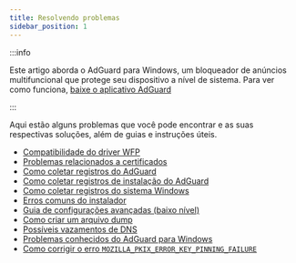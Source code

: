 ```yaml
---
title: Resolvendo problemas
sidebar_position: 1
---
```


:::info

Este artigo aborda o AdGuard para Windows, um bloqueador de anúncios multifuncional que protege seu dispositivo a nível de sistema. Para ver como funciona, [baixe o aplicativo AdGuard](https://agrd.io/download-kb-adblock)

:::

Aqui estão alguns problemas que você pode encontrar e as suas respectivas soluções, além de guias e instruções úteis.

- [Compatibilidade do driver WFP](/adguard-for-windows/solving-problems/wfp-driver/)
- [Problemas relacionados a certificados](/adguard-for-windows/solving-problems/connection-not-trusted/)
- [Como coletar registros do AdGuard](/adguard-for-windows/solving-problems/adguard-logs/)
- [Como coletar registros de instalação do AdGuard](/adguard-for-windows/solving-problems/installation-logs/)
- [Como coletar registros do sistema Windows](/adguard-for-windows/solving-problems/system-logs/)
- [Erros comuns do instalador](/adguard-for-windows/solving-problems/common-installer-errors/)
- [Guia de configurações avançadas (baixo nível)](/adguard-for-windows/solving-problems/low-level-settings/)
- [Como criar um arquivo dump](/adguard-for-windows/solving-problems/dump-file/)
- [Possíveis vazamentos de DNS](/adguard-for-windows/solving-problems/dns-leaks/)
- [Problemas conhecidos do AdGuard para Windows](/adguard-for-windows/solving-problems/known-issues/)
- [Como corrigir o erro `MOZILLA_PKIX_ERROR_KEY_PINNING_FAILURE`](/adguard-for-windows/solving-problems/mozilla-error/)
